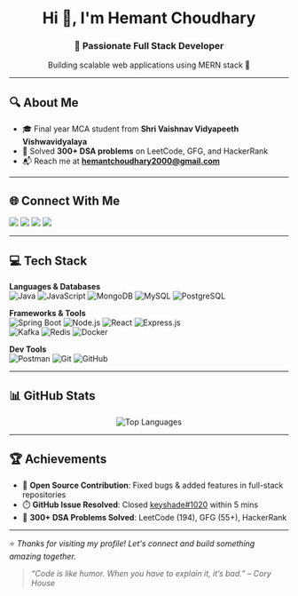 <h1 align="center">Hi 👋, I'm Hemant Choudhary</h1>
<h3 align="center">🚀 Passionate Full Stack Developer</h3>
<p align="center">Building scalable web applications using MERN stack 🚀</p>

---

## 🔍 About Me
- 🎓 Final year MCA student from **Shri Vaishnav Vidyapeeth Vishwavidyalaya**
- 🔧 Solved **300+ DSA problems** on LeetCode, GFG, and HackerRank
- 📬 Reach me at **hemantchoudhary2000@gmail.com**

---

## 🌐 Connect With Me
<p align="left">
<a href="https://linkedin.com/in/hemantchoudhary12" target="blank"><img src="https://img.shields.io/badge/LinkedIn-blue?style=flat-square&logo=linkedin" /></a>
<a href="https://leetcode.com/u/hemant8080/" target="blank"><img src="https://img.shields.io/badge/LeetCode-orange?style=flat-square&logo=leetcode" /></a>
<a href="https://www.geeksforgeeks.org/user/hemantchouew7u/" target="blank"><img src="https://img.shields.io/badge/GeeksforGeeks-darkgreen?style=flat-square&logo=geeksforgeeks" /></a>
<a href="https://github.com/HemantChoudhary12" target="blank"><img src="https://img.shields.io/badge/GitHub-black?style=flat-square&logo=github" /></a>
</p>

---

## 💻 Tech Stack

**Languages & Databases**  
![Java](https://img.shields.io/badge/Java-blue?style=flat-square&logo=java) ![JavaScript](https://img.shields.io/badge/JavaScript-yellow?style=flat-square&logo=javascript) ![MongoDB](https://img.shields.io/badge/MongoDB-green?style=flat-square&logo=mongodb) ![MySQL](https://img.shields.io/badge/MySQL-blue?style=flat-square&logo=mysql) ![PostgreSQL](https://img.shields.io/badge/PostgreSQL-blue?style=flat-square&logo=postgresql)

**Frameworks & Tools**  
![Spring Boot](https://img.shields.io/badge/Spring_Boot-darkgreen?style=flat-square&logo=spring-boot) ![Node.js](https://img.shields.io/badge/Node.js-green?style=flat-square&logo=node.js) ![React](https://img.shields.io/badge/React-blue?style=flat-square&logo=react) ![Express.js](https://img.shields.io/badge/Express.js-grey?style=flat-square&logo=express)  
![Kafka](https://img.shields.io/badge/Kafka-black?style=flat-square&logo=apache-kafka) ![Redis](https://img.shields.io/badge/Redis-red?style=flat-square&logo=redis) ![Docker](https://img.shields.io/badge/Docker-blue?style=flat-square&logo=docker)

**Dev Tools**  
![Postman](https://img.shields.io/badge/Postman-orange?style=flat-square&logo=postman) ![Git](https://img.shields.io/badge/Git-orange?style=flat-square&logo=git) ![GitHub](https://img.shields.io/badge/GitHub-black?style=flat-square&logo=github)

---

## 📊 GitHub Stats

<p align="center">
  <img src="https://github-readme-stats.vercel.app/api/top-langs/?username=HemantChoudhary12&layout=compact&theme=radical" alt="Top Languages" />
</p>

---

## 🏆 Achievements

- 🔧 **Open Source Contribution**: Fixed bugs & added features in full-stack repositories  
- ⏱️ **GitHub Issue Resolved**: Closed [keyshade#1020](https://github.com/keyshade-xyz/keyshade/issues/1020) within 5 mins  
- 🧠 **300+ DSA Problems Solved**: LeetCode (194), GFG (55+), HackerRank  

---

⭐ _Thanks for visiting my profile! Let's connect and build something amazing together._

> _“Code is like humor. When you have to explain it, it’s bad.” – Cory House_

